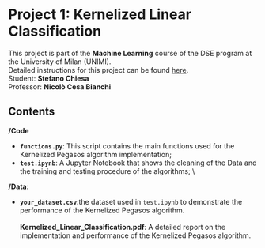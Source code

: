 # Project 1: Kernelized Linear Classification
This project is part of the **Machine Learning** course of the DSE program at the University of Milan (UNIMI). \
Detailed instructions for this project can be found [here](https://docs.google.com/document/d/e/2PACX-1vRqPpCck3za-e5j_LjxWOOQ5NYs5q2G3S7WCPshNxJP4XSLHLB6zoY5Wj2kIA7B-lWR9gd3mfQD9SoK/pub). \
Student: **Stefano Chiesa** \
Professor: **Nicolò Cesa Bianchi**

## Contents
**/Code**
- **`functions.py`**: This script contains the main functions used for the Kernelized Pegasos algorithm implementation;
- **`test.ipynb`**: A Jupyter Notebook that shows the cleaning of the Data and the training and testing procedure of the algorithms; \

**/Data**:
- **`your_dataset.csv`**:the dataset used in `test.ipynb` to demonstrate the performance of the Kernelized Pegasos algorithm. \
\
**Kernelized_Linear_Classification.pdf**: A detailed report on the implementation and performance of the Kernelized Pegasos algorithm.



    
